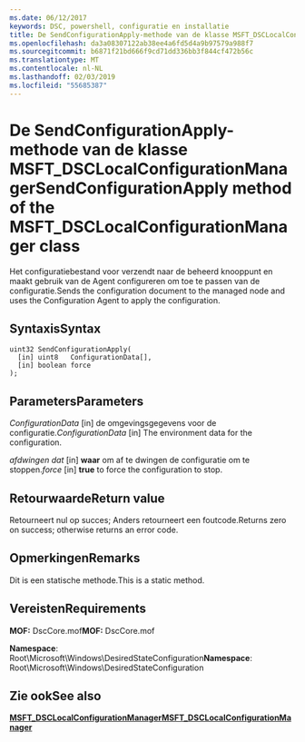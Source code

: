 ```yaml
---
ms.date: 06/12/2017
keywords: DSC, powershell, configuratie en installatie
title: De SendConfigurationApply-methode van de klasse MSFT_DSCLocalConfigurationManager
ms.openlocfilehash: da3a08307122ab38ee4a6fd5d4a9b97579a988f7
ms.sourcegitcommit: b6871f21bd666f9cd71dd336bb3f844cf472b56c
ms.translationtype: MT
ms.contentlocale: nl-NL
ms.lasthandoff: 02/03/2019
ms.locfileid: "55685387"
---
```

# <a name="sendconfigurationapply-method-of-the-msftdsclocalconfigurationmanager-class"></a><span data-ttu-id="f2e24-103">De SendConfigurationApply-methode van de klasse MSFT_DSCLocalConfigurationManager</span><span class="sxs-lookup"><span data-stu-id="f2e24-103">SendConfigurationApply method of the MSFT_DSCLocalConfigurationManager class</span></span>

<span data-ttu-id="f2e24-104">Het configuratiebestand voor verzendt naar de beheerd knooppunt en maakt gebruik van de Agent configureren om toe te passen van de configuratie.</span><span class="sxs-lookup"><span data-stu-id="f2e24-104">Sends the configuration document to the managed node and uses the Configuration Agent to apply the configuration.</span></span>

## <a name="syntax"></a><span data-ttu-id="f2e24-105">Syntaxis</span><span class="sxs-lookup"><span data-stu-id="f2e24-105">Syntax</span></span>

```mof
uint32 SendConfigurationApply(
  [in] uint8   ConfigurationData[],
  [in] boolean force
);
```

## <a name="parameters"></a><span data-ttu-id="f2e24-106">Parameters</span><span class="sxs-lookup"><span data-stu-id="f2e24-106">Parameters</span></span>

<span data-ttu-id="f2e24-107">*ConfigurationData* \[in\] de omgevingsgegevens voor de configuratie.</span><span class="sxs-lookup"><span data-stu-id="f2e24-107">*ConfigurationData* \[in\] The environment data for the configuration.</span></span>

<span data-ttu-id="f2e24-108">*afdwingen dat* \[in\] **waar** om af te dwingen de configuratie om te stoppen.</span><span class="sxs-lookup"><span data-stu-id="f2e24-108">*force* \[in\] **true** to force the configuration to stop.</span></span>

## <a name="return-value"></a><span data-ttu-id="f2e24-109">Retourwaarde</span><span class="sxs-lookup"><span data-stu-id="f2e24-109">Return value</span></span>

<span data-ttu-id="f2e24-110">Retourneert nul op succes; Anders retourneert een foutcode.</span><span class="sxs-lookup"><span data-stu-id="f2e24-110">Returns zero on success; otherwise returns an error code.</span></span>

## <a name="remarks"></a><span data-ttu-id="f2e24-111">Opmerkingen</span><span class="sxs-lookup"><span data-stu-id="f2e24-111">Remarks</span></span>

<span data-ttu-id="f2e24-112">Dit is een statische methode.</span><span class="sxs-lookup"><span data-stu-id="f2e24-112">This is a static method.</span></span>

## <a name="requirements"></a><span data-ttu-id="f2e24-113">Vereisten</span><span class="sxs-lookup"><span data-stu-id="f2e24-113">Requirements</span></span>

<span data-ttu-id="f2e24-114">**MOF:** DscCore.mof</span><span class="sxs-lookup"><span data-stu-id="f2e24-114">**MOF:** DscCore.mof</span></span>

<span data-ttu-id="f2e24-115">**Namespace**: Root\Microsoft\Windows\DesiredStateConfiguration</span><span class="sxs-lookup"><span data-stu-id="f2e24-115">**Namespace**: Root\Microsoft\Windows\DesiredStateConfiguration</span></span>

## <a name="see-also"></a><span data-ttu-id="f2e24-116">Zie ook</span><span class="sxs-lookup"><span data-stu-id="f2e24-116">See also</span></span>

[<span data-ttu-id="f2e24-117">**MSFT_DSCLocalConfigurationManager**</span><span class="sxs-lookup"><span data-stu-id="f2e24-117">**MSFT_DSCLocalConfigurationManager**</span></span>](msft-dsclocalconfigurationmanager.md)